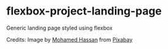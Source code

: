 # flexbox-project-landing-page
Generic landing page styled using flexbox

Credits:
Image by <a href="https://pixabay.com/users/mohamed_hassan-5229782/?utm_source=link-attribution&amp;utm_medium=referral&amp;utm_campaign=image&amp;utm_content=6763903">Mohamed Hassan</a> from <a href="https://pixabay.com//?utm_source=link-attribution&amp;utm_medium=referral&amp;utm_campaign=image&amp;utm_content=6763903">Pixabay</a>

